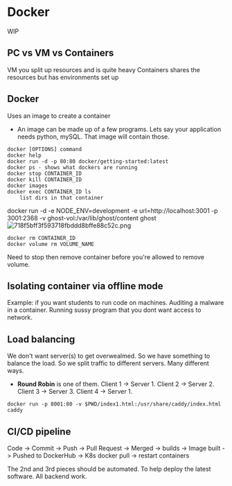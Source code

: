 # Docker

WIP

## PC vs VM vs Containers

VM you split up resources and is quite heavy
Containers shares the resources but has environments set up

## Docker

Uses an image to create a container

- An image can be made up of a few programs. Lets say your application needs python, mySQL. That image will contain those.

```
docker [OPTIONS] command
docker help
docker run -d -p 80:80 docker/getting-started:latest
docker ps - shows what dockers are running
docker stop CONTAINER_ID
docker kill CONTAINER_ID
docker images
docker exec CONTAINER_ID ls
	list dirs in that container
```

docker run -d -e NODE_ENV=development -e url=http://localhost:3001 -p 3001:2368 -v ghost-vol:/var/lib/ghost/content ghost
![718f5bff3f593718fbddd8bffe88c52c.png](:/71d8dfa2862d480ebb4cff572ac2f53a)

```
docker rm CONTAINER_ID
docker volume rm VOLUME_NAME
```

Need to stop then remove container before you're allowed to remove volume.

## Isolating container via offline mode

Example: if you want students to run code on machines. Auditing a malware in a container. Running sussy program that you dont want access to network.

## Load balancing

We don't want server(s) to get overwealmed. So we have something to balance the load. So we split traffic to different servers. Many different ways.

- **Round Robin** is one of them. Client 1 -> Server 1. Client 2 -> Server 2. Client 3 -> Server 3. Client 4 -> Server 1.

`docker run -p 8001:80 -v $PWD/index1.html:/usr/share/caddy/index.html caddy`

## CI/CD pipeline

Code -> Commit -> Push -> Pull Request -> Merged ->
builds -> Image built -> Pushed to DockerHub ->
K8s docker pull -> restart containers

The 2nd and 3rd pieces should be automated. To help deploy the latest software. All backend work.
